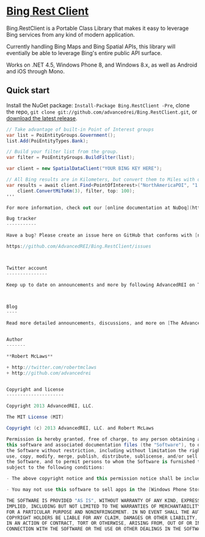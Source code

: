 [Bing Rest Client](http://github.com/AdvancedREI/Bing.RestClient)
=================

Bing.RestClient is a Portable Class Library that makes it easy to leverage Bing services from any kind of modern application.

Currently handling Bing Maps and Bing Spatial APIs, this library will eventially be able to leverage Bing's entire public API surface.

Works on .NET 4.5, Windows Phone 8, and Windows 8.x, as well as Android and iOS through Mono.

Quick start
-----------

Install the NuGet package: `Install-Package Bing.RestClient -Pre`, clone the repo, `git clone git://github.com/advancedrei/Bing.RestClient.git`, or [download the latest release](https://github.com/advancedrei/Binf.RestClient/zipball/master).

```csharp
// Take advantage of built-in Point of Interest groups
var list = PoiEntityGroups.Government();
list.Add(PoiEntityTypes.Bank);

// Build your filter list from the group.
var filter = PoiEntityGroups.BuildFilter(list);

var client = new SpatialDataClient("YOUR BING KEY HERE");

// All Bing results are in Kilometers, but convert them to Miles with our built-in conversion helper.
var results = await client.Find<PointOfInterest>("NorthAmericaPOI", "1 Microsoft Way, Redmond, WA",
    client.ConvertMiToKm(3), filter, top: 100);
'''

For more information, check out our [online documentation at NuDoq](http://www.nudoq.org/#!/Projects/Bing.RestClient).

Bug tracker
-----------

Have a bug? Please create an issue here on GitHub that conforms with [necolas's guidelines](https://github.com/necolas/issue-guidelines).

https://github.com/AdvancedREI/Bing.RestClient/issues



Twitter account
---------------

Keep up to date on announcements and more by following AdvancedREI on Twitter, [@AdvancedREI](http://twitter.com/AdvancedREI).



Blog
----

Read more detailed announcements, discussions, and more on [The AdvancedREI Dev Blog](http://advancedrei.com/blogs/development).


Author
-------

**Robert McLaws**

+ http://twitter.com/robertmclaws
+ http://github.com/advancedrei


Copyright and license
---------------------

Copyright 2013 AdvancedREI, LLC.

The MIT License (MIT)

Copyright (c) 2013 AdvancedREI, LLC. and Robert McLaws

Permission is hereby granted, free of charge, to any person obtaining a copy of
this software and associated documentation files (the "Software"), to deal in
the Software without restriction, including without limitation the rights to
use, copy, modify, merge, publish, distribute, sublicense, and/or sell copies of
the Software, and to permit persons to whom the Software is furnished to do so,
subject to the following conditions:

- The above copyright notice and this permission notice shall be included in all copies or substantial portions of the Software.

- You may not use this software to sell apps in the [Windows Phone Store](http://www.windowsphone.com/en-US/store/publishers?publisherId=AdvancedREI%252c%2BLLC.&appId=42268b66-a8ed-46ea-9355-1287522a7cf9) or Windows Store that replicate functionality from apps distributed by AdvancedREI.

THE SOFTWARE IS PROVIDED "AS IS", WITHOUT WARRANTY OF ANY KIND, EXPRESS OR
IMPLIED, INCLUDING BUT NOT LIMITED TO THE WARRANTIES OF MERCHANTABILITY, FITNESS
FOR A PARTICULAR PURPOSE AND NONINFRINGEMENT. IN NO EVENT SHALL THE AUTHORS OR
COPYRIGHT HOLDERS BE LIABLE FOR ANY CLAIM, DAMAGES OR OTHER LIABILITY, WHETHER
IN AN ACTION OF CONTRACT, TORT OR OTHERWISE, ARISING FROM, OUT OF OR IN
CONNECTION WITH THE SOFTWARE OR THE USE OR OTHER DEALINGS IN THE SOFTWARE.